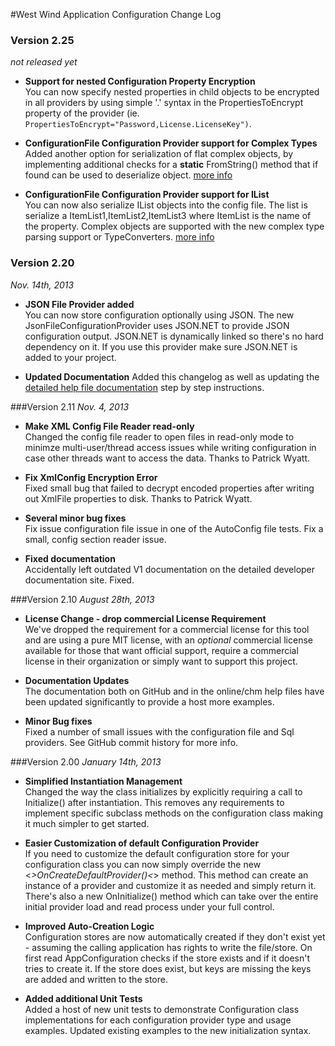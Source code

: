 #West Wind Application Configuration Change Log

### Version 2.25
*not released yet*

* **Support for nested Configuration Property Encryption**<br/>
You can now specify nested properties in child objects to be encrypted in
all providers by using simple '.' syntax in the PropertiesToEncrypt property
of the provider (ie. <code>PropertiesToEncrypt="Password,License.LicenseKey")</code>.

* **ConfigurationFile Configuration Provider support for Complex Types**</br>
Added another option for serialization of flat complex objects, by 
implementing additional checks for a **static** FromString() method that
if found can be used to deserialize object. [more info](http://west-wind.com/westwindtoolkit/docs/?page=_1cx0ymket.htm)

* **ConfigurationFile Configuration Provider support for IList**</br>
You can now also serialize IList objects into the config file. The list
is serialize a ItemList1,ItemList2,ItemList3 where ItemList is the name
of the property. Complex objects are supported with the new complex
type parsing support or TypeConverters. [more info](http://west-wind.com/westwindtoolkit/docs/?page=_1cx0ymket.htm)


### Version 2.20
*Nov. 14th, 2013*

* **JSON File Provider added**<br/>
You can now store configuration optionally using JSON. The new JsonFileConfigurationProvider
uses JSON.NET to provide JSON configuration output. JSON.NET is dynamically linked so
there's no hard dependency on it. If you use this provider make sure JSON.NET is added
to your project.

* **Updated Documentation**
Added this changelog as well as updating the [detailed help file documentation](http://west-wind.com/westwind.applicationconfiguration/docs) step by step instructions.


###Version 2.11
*Nov. 4, 2013*

* **Make XML Config File Reader read-only**<br/>
Changed the config file reader to open files in read-only mode to minimze multi-user/thread access issues while writing configuration in case other threads want to access the data. Thanks to  Patrick Wyatt.

* **Fix XmlConfig Encryption Error**<br/>
Fixed small bug that failed to decrypt encoded properties after writing out XmlFile properties to disk. Thanks to Patrick Wyatt.

* **Several minor bug fixes**<br/>
Fix issue configuration file issue in one of the AutoConfig file tests. Fix a small, config section reader issue.

* **Fixed documentation**<br/>
Accidentally left outdated V1 documentation on the detailed developer documentation site. Fixed.


###Version 2.10
*August 28th, 2013*

* **License Change - drop commercial License Requirement**<br/>
We've dropped the requirement for a commercial license for this tool and are using a pure MIT license, 
with an *optional* commercial license available for those that want official support, require a 
commercial license in their organization or simply want to support this project.

* **Documentation Updates**<br/>
The documentation both on GitHub and in the online/chm help files have been updated significantly to provide a host more examples.

* **Minor Bug fixes**<br/>
Fixed a number of small issues with the configuration file and Sql providers. See GitHub commit history for more info.


###Version 2.00
*January 14th, 2013*

* **Simplified Instantiation Management**<br/>
Changed the way the class initializes by explicitly requiring a call to Initialize() after instantiation. This removes any requirements to implement specific subclass methods on the configuration class making it much simpler to get started.

* **Easier Customization of default Configuration Provider**<br/>
If you need to customize the default configuration store for your configuration class you can now simply override the new <<i>>OnCreateDefaultProvider()<</i>> method. This method can create an instance of a provider and customize it as needed and simply return it. There's also a new OnInitialize() method which can take over the entire initial provider load and read process under your full control.

* **Improved Auto-Creation Logic**<br/>
Configuration stores are now automatically created if they don't exist yet - assuming the calling application has rights to write the file/store. On first read AppConfiguration checks if the store exists and if it doesn't tries to create it. If the store does exist, but keys are missing the keys are added and written to the store.

* **Added additional Unit Tests**<br/>
Added a host of new unit tests to demonstrate Configuration class implementations for each configuration provider type and usage examples. Updated existing examples to the new initialization syntax.
